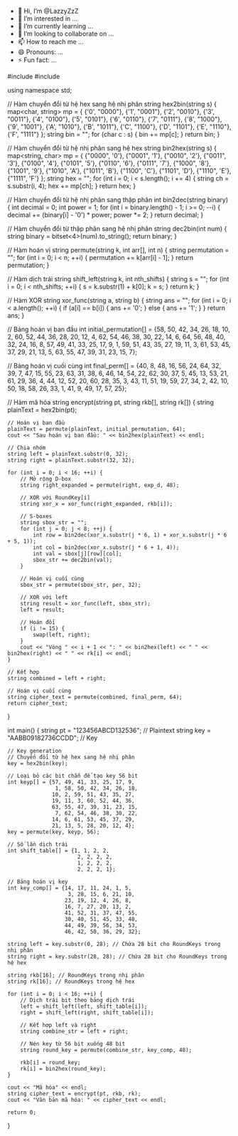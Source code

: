 - 👋 Hi, I’m @LazzyZzZ
- 👀 I’m interested in ...
- 🌱 I’m currently learning ...
- 💞️ I’m looking to collaborate on ...
- 📫 How to reach me ...
- 😄 Pronouns: ...
- ⚡ Fun fact: ...

<!---
LazzyZzZ/LazzyZzZ is a ✨ special ✨ repository because its `README.md` (this file) appears on your GitHub profile.
You can click the Preview link to take a look at your changes.
--->
#include <iostream>
#include <bitset>

using namespace std;

// Hàm chuyển đổi từ hệ hex sang hệ nhị phân
string hex2bin(string s) {
    map<char, string> mp = {
        {'0', "0000"},
        {'1', "0001"},
        {'2', "0010"},
        {'3', "0011"},
        {'4', "0100"},
        {'5', "0101"},
        {'6', "0110"},
        {'7', "0111"},
        {'8', "1000"},
        {'9', "1001"},
        {'A', "1010"},
        {'B', "1011"},
        {'C', "1100"},
        {'D', "1101"},
        {'E', "1110"},
        {'F', "1111"}
    };
    string bin = "";
    for (char c : s) {
        bin += mp[c];
    }
    return bin;
}

// Hàm chuyển đổi từ hệ nhị phân sang hệ hex
string bin2hex(string s) {
    map<string, char> mp = {
        {"0000", '0'},
        {"0001", '1'},
        {"0010", '2'},
        {"0011", '3'},
        {"0100", '4'},
        {"0101", '5'},
        {"0110", '6'},
        {"0111", '7'},
        {"1000", '8'},
        {"1001", '9'},
        {"1010", 'A'},
        {"1011", 'B'},
        {"1100", 'C'},
        {"1101", 'D'},
        {"1110", 'E'},
        {"1111", 'F'}
    };
    string hex = "";
    for (int i = 0; i < s.length(); i += 4) {
        string ch = s.substr(i, 4);
        hex += mp[ch];
    }
    return hex;
}

// Hàm chuyển đổi từ hệ nhị phân sang thập phân
int bin2dec(string binary) {
    int decimal = 0;
    int power = 1;
    for (int i = binary.length() - 1; i >= 0; --i) {
        decimal += (binary[i] - '0') * power;
        power *= 2;
    }
    return decimal;
}

// Hàm chuyển đổi từ thập phân sang hệ nhị phân
string dec2bin(int num) {
    string binary = bitset<4>(num).to_string();
    return binary;
}

// Hàm hoán vị
string permute(string k, int arr[], int n) {
    string permutation = "";
    for (int i = 0; i < n; ++i) {
        permutation += k[arr[i] - 1];
    }
    return permutation;
}

// Hàm dịch trái
string shift_left(string k, int nth_shifts) {
    string s = "";
    for (int i = 0; i < nth_shifts; ++i) {
        s = k.substr(1) + k[0];
        k = s;
    }
    return k;
}

// Hàm XOR
string xor_func(string a, string b) {
    string ans = "";
    for (int i = 0; i < a.length(); ++i) {
        if (a[i] == b[i]) {
            ans += '0';
        } else {
            ans += '1';
        }
    }
    return ans;
}

// Bảng hoán vị ban đầu
int initial_permutation[] = {58, 50, 42, 34, 26, 18, 10, 2,
                              60, 52, 44, 36, 28, 20, 12, 4,
                              62, 54, 46, 38, 30, 22, 14, 6,
                              64, 56, 48, 40, 32, 24, 16, 8,
                              57, 49, 41, 33, 25, 17, 9, 1,
                              59, 51, 43, 35, 27, 19, 11, 3,
                              61, 53, 45, 37, 29, 21, 13, 5,
                              63, 55, 47, 39, 31, 23, 15, 7};

// Bảng hoán vị cuối cùng
int final_perm[] = {40, 8, 48, 16, 56, 24, 64, 32,
                    39, 7, 47, 15, 55, 23, 63, 31,
                    38, 6, 46, 14, 54, 22, 62, 30,
                    37, 5, 45, 13, 53, 21, 61, 29,
                    36, 4, 44, 12, 52, 20, 60, 28,
                    35, 3, 43, 11, 51, 19, 59, 27,
                    34, 2, 42, 10, 50, 18, 58, 26,
                    33, 1, 41, 9, 49, 17, 57, 25};

// Hàm mã hóa
string encrypt(string pt, string rkb[], string rk[]) {
    string plainText = hex2bin(pt);

    // Hoán vị ban đầu
    plainText = permute(plainText, initial_permutation, 64);
    cout << "Sau hoán vị ban đầu: " << bin2hex(plainText) << endl;

    // Chia nhóm
    string left = plainText.substr(0, 32);
    string right = plainText.substr(32, 32);

    for (int i = 0; i < 16; ++i) {
        // Mở rộng D-box
        string right_expanded = permute(right, exp_d, 48);

        // XOR với RoundKey[i]
        string xor_x = xor_func(right_expanded, rkb[i]);

        // S-boxes
        string sbox_str = "";
        for (int j = 0; j < 8; ++j) {
            int row = bin2dec(xor_x.substr(j * 6, 1) + xor_x.substr(j * 6 + 5, 1));
            int col = bin2dec(xor_x.substr(j * 6 + 1, 4));
            int val = sbox[j][row][col];
            sbox_str += dec2bin(val);
        }

        // Hoán vị cuối cùng
        sbox_str = permute(sbox_str, per, 32);

        // XOR với left
        string result = xor_func(left, sbox_str);
        left = result;

        // Hoán đổi
        if (i != 15) {
            swap(left, right);
        }
        cout << "Vòng " << i + 1 << ": " << bin2hex(left) << " " << bin2hex(right) << " " << rk[i] << endl;
    }

    // Kết hợp
    string combined = left + right;

    // Hoán vị cuối cùng
    string cipher_text = permute(combined, final_perm, 64);
    return cipher_text;
}

int main() {
    string pt = "123456ABCD132536"; // Plaintext
    string key = "AABB09182736CCDD"; // Key

    // Key generation
    // Chuyển đổi từ hệ hex sang hệ nhị phân
    key = hex2bin(key);

    // Loại bỏ các bit chẵn để tạo key 56 bit
    int keyp[] = {57, 49, 41, 33, 25, 17, 9,
                   1, 58, 50, 42, 34, 26, 18,
                  10, 2, 59, 51, 43, 35, 27,
                  19, 11, 3, 60, 52, 44, 36,
                  63, 55, 47, 39, 31, 23, 15,
                   7, 62, 54, 46, 38, 30, 22,
                  14, 6, 61, 53, 45, 37, 29,
                  21, 13, 5, 28, 20, 12, 4};
    key = permute(key, keyp, 56);

    // Số lần dịch trái
    int shift_table[] = {1, 1, 2, 2,
                          2, 2, 2, 2,
                          1, 2, 2, 2,
                          2, 2, 2, 1};

    // Bảng hoán vị key
    int key_comp[] = {14, 17, 11, 24, 1, 5,
                       3, 28, 15, 6, 21, 10,
                      23, 19, 12, 4, 26, 8,
                      16, 7, 27, 20, 13, 2,
                      41, 52, 31, 37, 47, 55,
                      30, 40, 51, 45, 33, 48,
                      44, 49, 39, 56, 34, 53,
                      46, 42, 50, 36, 29, 32};

    string left = key.substr(0, 28); // Chứa 28 bit cho RoundKeys trong nhị phân
    string right = key.substr(28, 28); // Chứa 28 bit cho RoundKeys trong hệ hex

    string rkb[16]; // RoundKeys trong nhị phân
    string rk[16]; // RoundKeys trong hệ hex

    for (int i = 0; i < 16; ++i) {
        // Dịch trái bit theo bảng dịch trái
        left = shift_left(left, shift_table[i]);
        right = shift_left(right, shift_table[i]);

        // Kết hợp left và right
        string combine_str = left + right;

        // Nén key từ 56 bit xuống 48 bit
        string round_key = permute(combine_str, key_comp, 48);

        rkb[i] = round_key;
        rk[i] = bin2hex(round_key);
    }

    cout << "Mã hóa" << endl;
    string cipher_text = encrypt(pt, rkb, rk);
    cout << "Văn bản mã hóa: " << cipher_text << endl;

    return 0;
}
